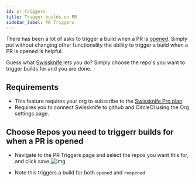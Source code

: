 ```yaml
---
id: pr_triggers
title: Trigger builds on PR
sidebar_label: PR Triggers
---
```


There has been a lot of asks to trigger a build when a PR is [opened](https://ideas.circleci.com/cloud-feature-requests/p/trigger-new-build-when-a-pull-request-is-opened). Simply put without changing other functionality the ability to trigger a build
when a PR is opened is helpful.

Guess what [Swissknife](https://beta.swissknife.dev) lets you do? Simply choose the repo's you want to
trigger builds for and you are done.

## Requirements

- This feature requires your org to subscribe to the [Swissknife Pro plan](https://beta.swissknife.dev)
- Requires you to connect Swissknife to github and CircleCI using the Org settings page.

## Choose Repos you need to triggerr builds for when a PR is opened

- Navigate to the PR Triggers page and select the repos you want this for, and click save
  ![img](/img/prt/prt_home.png)

- Note this triggers a build for both `opened` and `reopened`
